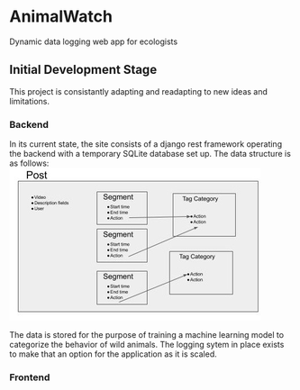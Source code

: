 # AnimalWatch
Dynamic data logging web app for ecologists

## Initial Development Stage 
This project is consistantly adapting and readapting to new ideas and limitations.
### Backend
In its current state, the site consists of a django rest 
framework operating the backend with a temporary SQLite database set up. The data structure is as follows:
![text](https://github.com/SamTabbutt/AnimalWatch/blob/master/misc/DataStruct.jpg)

The data is stored for the purpose of training a machine learning model to categorize the behavior of wild animals. The logging sytem in place exists to make that an option for the application as it is scaled. 

### Frontend
